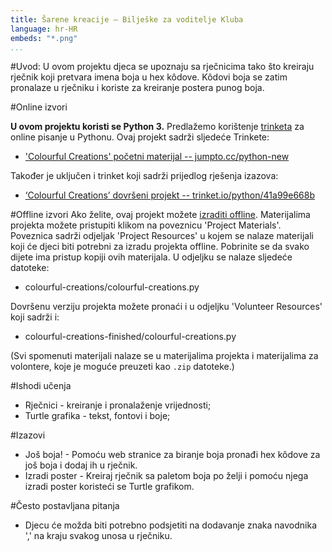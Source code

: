 ```yaml
---
title: Šarene kreacije — Bilješke za voditelje Kluba
language: hr-HR
embeds: "*.png"
...
```


#Uvod:
U ovom projektu djeca se upoznaju sa rječnicima tako što kreiraju rječnik koji pretvara imena boja u hex kôdove. Kôdovi boja se zatim pronalaze u rječniku i koriste za kreiranje postera punog boja.

#Online izvori

__U ovom projektu koristi se Python 3.__ Predlažemo korištenje [trinketa](https://trinket.io/) za online pisanje u Pythonu. Ovaj projekt sadrži sljedeće Trinkete:

+ ['Colourful Creations' početni materijal -- jumpto.cc/python-new](http://jumpto.cc/python-new)

Također je uključen i trinket koji sadrži prijedlog rješenja izazova:

+ [‘Colourful Creations’ dovršeni projekt -- trinket.io/python/41a99e668b](https://trinket.io/python/41a99e668b)

#Offline izvori
Ako želite, ovaj projekt možete [izraditi offline](https://www.codeclubprojects.org/en-GB/resources/python-working-offline/). Materijalima projekta možete pristupiti klikom na poveznicu 'Project Materials'. Poveznica sadrži odjeljak 'Project Resources' u kojem se nalaze materijali koji će djeci biti potrebni za izradu projekta offline. Pobrinite se da svako dijete ima pristup kopiji ovih materijala. U odjeljku se nalaze sljedeće datoteke:

+ colourful-creations/colourful-creations.py

Dovršenu verziju projekta možete pronaći i u odjeljku 'Volunteer Resources' koji sadrži i:

+ colourful-creations-finished/colourful-creations.py

(Svi spomenuti materijali nalaze se u materijalima projekta i materijalima za volontere, koje je moguće preuzeti kao `.zip` datoteke.)

#Ishodi učenja
+ Rječnici - kreiranje i pronalaženje vrijednosti;
+ Turtle grafika - tekst, fontovi i boje;

#Izazovi
+ Još boja! - Pomoću web stranice za biranje boja pronađi hex kôdove za još boja i dodaj ih u rječnik.
+ Izradi poster - Kreiraj rječnik sa paletom boja po želji i pomoću njega izradi poster koristeći se Turtle grafikom.

#Često postavljana pitanja
+ Djecu će možda biti potrebno podsjetiti na dodavanje znaka navodnika ',' na kraju svakog unosa u rječniku.
